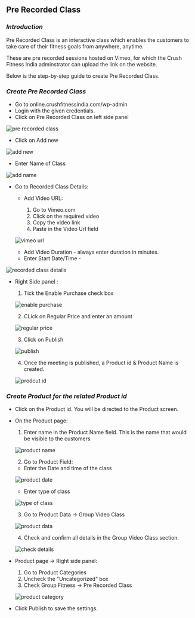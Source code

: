 ## **Pre Recorded Class**

### **_Introduction_**

Pre Recorded Class is an interactive class which enables the customers to take care of their fitness goals from anywhere, anytime.

These are pre recorded sessions hosted on Vimeo, for which the Crush Fitness India adminstrator can upload the link on the website.

Below is the step-by-step guide to create Pre Recorded Class.

### **_Create Pre Recorded Class_**

*   Go to online.crushfitnessindia.com/wp-admin
*   Login with the given credentials.
*   Click on Pre Recorded Class on left side panel

![pre recorded class](images/Pre-Recorded-Class/prerecordedclass.jpg)

*   Click on Add new

![add new](images/Pre-Recorded-Class/addnew.jpg)

*   Enter Name of Class

![add name](images/Pre-Recorded-Class/addname.jpg)

*   Go to Recorded Class Details:

    *   Add Video URL:

        1.  Go to Vimeo.com
        2.  Click on the required video
        3.  Copy the video link
        4.  Paste in the Video Url field

    ![vimeo url](images/Pre-Recorded-Class/vimeourl.jpg)
    *   Add Video Duration - always enter duration in minutes.
    *   Enter Start Date/Time - 

![recorded class details](images/Pre-Recorded-Class/recordedclassdetails.jpg)  


* Right Side panel :

    1.  Tick the Enable Purchase check box

    ![enable purchase](images/Pre-Recorded-Class/enablepurchase.jpg)

    2.  CLick on Regular Price and enter an amount

    ![regular price](images/Pre-Recorded-Class/regularprice.jpg)

    3.  Click on Publish

    ![publish](images/Pre-Recorded-Class/publish.jpg)

    4.  Once the meeting is published, a Product id & Product Name is created.

    ![prodcut id](images/Pre-Recorded-Class/productid.jpg)


### **_Create Product for the related Product id_**

*   Click on the Product id. You will be directed to the Product screen.


*   On the Product page:

    1.  Enter name in the Product Name field. This is the name that would be visible to the customers

    ![product name](images/Pre-Recorded-Class/productname.jpg)

    2.   Go to Product Field:

    *   Enter the Date and time of the class

    ![product date](images/Pre-Recorded-Class/productfield.jpg)

    *   Enter type of class

    ![type of class](images/Pre-Recorded-Class/typeofclass.jpg)


    3.   Go to Product Data -> Group Video Class

    ![product data](images/Pre-Recorded-Class/productdata.jpg)

    4.  Check and confirm all details in the Group Video Class section.

    ![check details](images/Pre-Recorded-Class/checkdetails.jpg)

    
*   Product page -> Right side panel:

    1.  Go to Product Categories 
    2.  Uncheck the "Uncategorized" box
    3.  Check Group Fitness -> Pre Recorded Class

    ![product category](images/Pre-Recorded-Class/productcategory.jpg)

*   Click Publish to save the settings.

